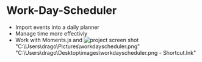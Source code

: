 # Work-Day-Scheduler
- Import events into a daily planner
- Manage time more effectivly
- Work with Moments.js and 
![project screen shot](./image/workdayscheduler.png)
"C:\Users\drago\Pictures\workdayscheduler.png"
"C:\Users\drago\Desktop\images\workdayscheduler.png - Shortcut.lnk"